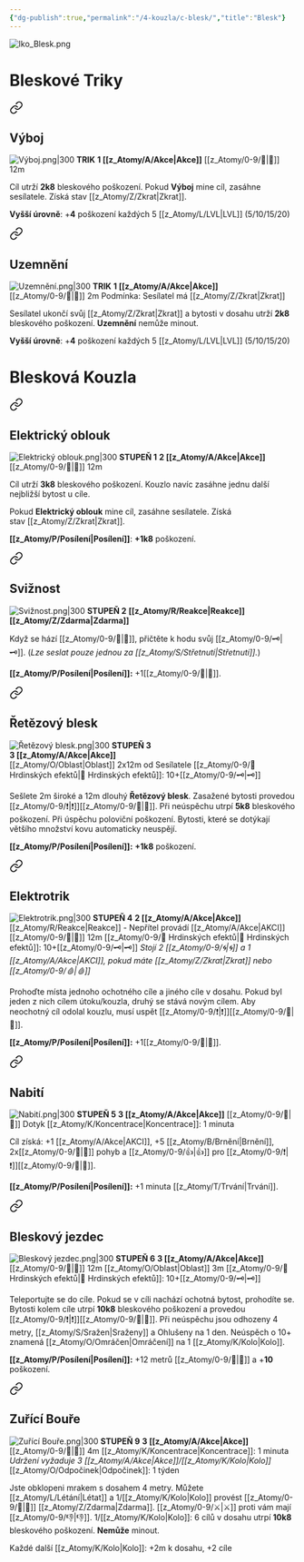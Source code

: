 ```yaml
---
{"dg-publish":true,"permalink":"/4-kouzla/c-blesk/","title":"Blesk"}
---
```


![Iko_Blesk.png](/img/user/z_img/Iko_Blesk.png)
# Bleskové Triky

<div class="transclusion internal-embed is-loaded"><a class="markdown-embed-link" href="/z-atomy/v/vyboj/" aria-label="Open link"><svg xmlns="http://www.w3.org/2000/svg" width="24" height="24" viewBox="0 0 24 24" fill="none" stroke="currentColor" stroke-width="2" stroke-linecap="round" stroke-linejoin="round" class="svg-icon lucide-link"><path d="M10 13a5 5 0 0 0 7.54.54l3-3a5 5 0 0 0-7.07-7.07l-1.72 1.71"></path><path d="M14 11a5 5 0 0 0-7.54-.54l-3 3a5 5 0 0 0 7.07 7.07l1.71-1.71"></path></svg></a><div class="markdown-embed">




## Výboj
![Výboj.png|300](/img/user/z_img/V%C3%BDboj.png)
**TRIK**
**1 [[z_Atomy/A/Akce\|Akce]]**
[[z_Atomy/0-9/🏹\|🏹]] 12m

Cíl utrží **2k8** bleskového poškození. Pokud **Výboj** mine cíl, zasáhne sesílatele. Získá stav [[z_Atomy/Z/Zkrat\|Zkrat]].

**Vyšší úrovně**: +**4** poškození každých 5 [[z_Atomy/L/LVL\|LVL]] (5/10/15/20)

</div></div>


<div class="transclusion internal-embed is-loaded"><a class="markdown-embed-link" href="/z-atomy/u/uzemneni/" aria-label="Open link"><svg xmlns="http://www.w3.org/2000/svg" width="24" height="24" viewBox="0 0 24 24" fill="none" stroke="currentColor" stroke-width="2" stroke-linecap="round" stroke-linejoin="round" class="svg-icon lucide-link"><path d="M10 13a5 5 0 0 0 7.54.54l3-3a5 5 0 0 0-7.07-7.07l-1.72 1.71"></path><path d="M14 11a5 5 0 0 0-7.54-.54l-3 3a5 5 0 0 0 7.07 7.07l1.71-1.71"></path></svg></a><div class="markdown-embed">




## Uzemnění
![Uzemnění.png|300](/img/user/z_img/Uzemn%C4%9Bn%C3%AD.png)
**TRIK**
**1 [[z_Atomy/A/Akce\|Akce]]**  
[[z_Atomy/0-9/🫱\|🫱]] 2m
Podmínka: Sesílatel má [[z_Atomy/Z/Zkrat\|Zkrat]]

Sesílatel ukončí svůj [[z_Atomy/Z/Zkrat\|Zkrat]] a bytosti v dosahu utrží **2k8** bleskového poškození. 
**Uzemnění** nemůže minout.

**Vyšší úrovně**: +**4** poškození každých 5 [[z_Atomy/L/LVL\|LVL]] (5/10/15/20)

</div></div>

# Blesková Kouzla

<div class="transclusion internal-embed is-loaded"><a class="markdown-embed-link" href="/z-atomy/e/elektricky-oblouk/" aria-label="Open link"><svg xmlns="http://www.w3.org/2000/svg" width="24" height="24" viewBox="0 0 24 24" fill="none" stroke="currentColor" stroke-width="2" stroke-linecap="round" stroke-linejoin="round" class="svg-icon lucide-link"><path d="M10 13a5 5 0 0 0 7.54.54l3-3a5 5 0 0 0-7.07-7.07l-1.72 1.71"></path><path d="M14 11a5 5 0 0 0-7.54-.54l-3 3a5 5 0 0 0 7.07 7.07l1.71-1.71"></path></svg></a><div class="markdown-embed">




## Elektrický oblouk
![Elektrický oblouk.png|300](/img/user/z_img/Elektrick%C3%BD%20oblouk.png)
**STUPEŇ 1**
**2 [[z_Atomy/A/Akce\|Akce]]**
[[z_Atomy/0-9/🏹\|🏹]] 12m

Cíl utrží **3k8** bleskového poškození.
Kouzlo navíc zasáhne jednu další nejbližší bytost u cíle.

Pokud **Elektrický oblouk** mine cíl, zasáhne sesílatele. Získá stav [[z_Atomy/Z/Zkrat\|Zkrat]].

**[[z_Atomy/P/Posílení\|Posílení]]**: **+1k8** poškození.

</div></div>


<div class="transclusion internal-embed is-loaded"><a class="markdown-embed-link" href="/z-atomy/s/sviznost/" aria-label="Open link"><svg xmlns="http://www.w3.org/2000/svg" width="24" height="24" viewBox="0 0 24 24" fill="none" stroke="currentColor" stroke-width="2" stroke-linecap="round" stroke-linejoin="round" class="svg-icon lucide-link"><path d="M10 13a5 5 0 0 0 7.54.54l3-3a5 5 0 0 0-7.07-7.07l-1.72 1.71"></path><path d="M14 11a5 5 0 0 0-7.54-.54l-3 3a5 5 0 0 0 7.07 7.07l1.71-1.71"></path></svg></a><div class="markdown-embed">




## Svižnost
![Svižnost.png|300](/img/user/z_img/Svi%C5%BEnost.png)
**STUPEŇ 2**
**[[z_Atomy/R/Reakce\|Reakce]] [[z_Atomy/Z/Zdarma\|Zdarma]]**

Když se hází [[z_Atomy/0-9/🏁\|🏁]], přičtěte k hodu svůj [[z_Atomy/0-9/🗝\|🗝]]. (*Lze seslat pouze jednou za [[z_Atomy/S/Střetnutí\|Střetnutí]].*)

**[[z_Atomy/P/Posílení\|Posílení]]:** +1[[z_Atomy/0-9/🏁\|🏁]].

</div></div>


<div class="transclusion internal-embed is-loaded"><a class="markdown-embed-link" href="/z-atomy/r/retezovy-blesk/" aria-label="Open link"><svg xmlns="http://www.w3.org/2000/svg" width="24" height="24" viewBox="0 0 24 24" fill="none" stroke="currentColor" stroke-width="2" stroke-linecap="round" stroke-linejoin="round" class="svg-icon lucide-link"><path d="M10 13a5 5 0 0 0 7.54.54l3-3a5 5 0 0 0-7.07-7.07l-1.72 1.71"></path><path d="M14 11a5 5 0 0 0-7.54-.54l-3 3a5 5 0 0 0 7.07 7.07l1.71-1.71"></path></svg></a><div class="markdown-embed">




## Řetězový blesk
![Řetězový blesk.png|300](/img/user/z_img/%C5%98et%C4%9Bzov%C3%BD%20blesk.png)
**STUPEŇ 3**  
**3 [[z_Atomy/A/Akce\|Akce]]**  
[[z_Atomy/O/Oblast\|Oblast]] 2x12m od Sesílatele
[[z_Atomy/0-9/📶 Hrdinských efektů\|📶 Hrdinských efektů]]: 10+[[z_Atomy/0-9/🗝\|🗝]]

Sešlete 2m široké a 12m dlouhý **Řetězový blesk**.
Zasažené bytosti provedou [[z_Atomy/0-9/❗\|❗]][[z_Atomy/0-9/🎯\|🎯]].
Při neúspěchu utrpí **5k8** bleskového poškození.
Při úspěchu poloviční poškození.
Bytosti, které se dotýkají většího množství kovu automaticky neuspějí.

**[[z_Atomy/P/Posílení\|Posílení]]:** **+1k8** poškození.

</div></div>


<div class="transclusion internal-embed is-loaded"><a class="markdown-embed-link" href="/z-atomy/e/elektrotrik/" aria-label="Open link"><svg xmlns="http://www.w3.org/2000/svg" width="24" height="24" viewBox="0 0 24 24" fill="none" stroke="currentColor" stroke-width="2" stroke-linecap="round" stroke-linejoin="round" class="svg-icon lucide-link"><path d="M10 13a5 5 0 0 0 7.54.54l3-3a5 5 0 0 0-7.07-7.07l-1.72 1.71"></path><path d="M14 11a5 5 0 0 0-7.54-.54l-3 3a5 5 0 0 0 7.07 7.07l1.71-1.71"></path></svg></a><div class="markdown-embed">




## Elektrotrik
![Elektrotrik.png|300](/img/user/z_img/Elektrotrik.png)
**STUPEŇ 4**
**2 [[z_Atomy/A/Akce\|Akce]]**
[[z_Atomy/R/Reakce\|Reakce]] - Nepřítel provádí [[z_Atomy/A/Akce\|AKCI]]
[[z_Atomy/0-9/🫱\|🫱]] 12m
[[z_Atomy/0-9/📶 Hrdinských efektů\|📶 Hrdinských efektů]]: 10+[[z_Atomy/0-9/🗝\|🗝]]
*Stojí 2 [[z_Atomy/0-9/🌀\|🌀]] a 1 [[z_Atomy/A/Akce\|AKCI]], pokud máte [[z_Atomy/Z/Zkrat\|Zkrat]] nebo [[z_Atomy/0-9/🩸\|🩸]]*

Prohoďte místa jednoho ochotného cíle a jiného cíle v dosahu. Pokud byl jeden z nich cílem útoku/kouzla, druhý se stává novým cílem. Aby neochotný cíl odolal kouzlu, musí uspět [[z_Atomy/0-9/❗\|❗]][[z_Atomy/0-9/📖\|📖]].  

**[[z_Atomy/P/Posílení\|Posílení]]:** +1[[z_Atomy/0-9/📶\|📶]].

</div></div>


<div class="transclusion internal-embed is-loaded"><a class="markdown-embed-link" href="/z-atomy/n/nabiti/" aria-label="Open link"><svg xmlns="http://www.w3.org/2000/svg" width="24" height="24" viewBox="0 0 24 24" fill="none" stroke="currentColor" stroke-width="2" stroke-linecap="round" stroke-linejoin="round" class="svg-icon lucide-link"><path d="M10 13a5 5 0 0 0 7.54.54l3-3a5 5 0 0 0-7.07-7.07l-1.72 1.71"></path><path d="M14 11a5 5 0 0 0-7.54-.54l-3 3a5 5 0 0 0 7.07 7.07l1.71-1.71"></path></svg></a><div class="markdown-embed">




## Nabití
![Nabití.png|300](/img/user/z_img/Nabit%C3%AD.png)
**STUPEŇ 5**
**3 [[z_Atomy/A/Akce\|Akce]]**
[[z_Atomy/0-9/🫱\|🫱]] Dotyk
[[z_Atomy/K/Koncentrace\|Koncentrace]]: 1 minuta

Cíl získá: +1 [[z_Atomy/A/Akce\|AKCI]], +5 [[z_Atomy/B/Brnění\|Brnění]], 2x[[z_Atomy/0-9/🏃\|🏃]] pohyb a [[z_Atomy/0-9/👍\|👍]] pro [[z_Atomy/0-9/❗\|❗]][[z_Atomy/0-9/🎯\|🎯]].

**[[z_Atomy/P/Posílení\|Posílení]]:** +1 minuta [[z_Atomy/T/Trvání\|Trvání]].

</div></div>


<div class="transclusion internal-embed is-loaded"><a class="markdown-embed-link" href="/z-atomy/b/bleskovy-jezdec/" aria-label="Open link"><svg xmlns="http://www.w3.org/2000/svg" width="24" height="24" viewBox="0 0 24 24" fill="none" stroke="currentColor" stroke-width="2" stroke-linecap="round" stroke-linejoin="round" class="svg-icon lucide-link"><path d="M10 13a5 5 0 0 0 7.54.54l3-3a5 5 0 0 0-7.07-7.07l-1.72 1.71"></path><path d="M14 11a5 5 0 0 0-7.54-.54l-3 3a5 5 0 0 0 7.07 7.07l1.71-1.71"></path></svg></a><div class="markdown-embed">




## Bleskový jezdec
![Bleskový jezdec.png|300](/img/user/z_img/Bleskov%C3%BD%20jezdec.png)
**STUPEŇ 6**
**3 [[z_Atomy/A/Akce\|Akce]]**
[[z_Atomy/0-9/🏹\|🏹]] 12m
[[z_Atomy/O/Oblast\|Oblast]] 3m
[[z_Atomy/0-9/📶 Hrdinských efektů\|📶 Hrdinských efektů]]: 10+[[z_Atomy/0-9/🗝\|🗝]]

Teleportujte se do cíle. Pokud se v cíli nachází ochotná bytost, prohodíte se.
Bytosti kolem cíle utrpí **10k8** bleskového poškození a provedou [[z_Atomy/0-9/❗\|❗]][[z_Atomy/0-9/💪\|💪]]. Při neúspěchu jsou odhozeny 4 metry, [[z_Atomy/S/Sražen\|Sraženy]] a Ohlušeny na 1 den. Neúspěch o 10+ znamená [[z_Atomy/O/Omráčen\|Omráčení]] na 1 [[z_Atomy/K/Kolo\|Kolo]].

**[[z_Atomy/P/Posílení\|Posílení]]:** +12 metrů [[z_Atomy/0-9/🏹\|🏹]] a +**10** poškození.

</div></div>


<div class="transclusion internal-embed is-loaded"><a class="markdown-embed-link" href="/z-atomy/z/zurici-boure/" aria-label="Open link"><svg xmlns="http://www.w3.org/2000/svg" width="24" height="24" viewBox="0 0 24 24" fill="none" stroke="currentColor" stroke-width="2" stroke-linecap="round" stroke-linejoin="round" class="svg-icon lucide-link"><path d="M10 13a5 5 0 0 0 7.54.54l3-3a5 5 0 0 0-7.07-7.07l-1.72 1.71"></path><path d="M14 11a5 5 0 0 0-7.54-.54l-3 3a5 5 0 0 0 7.07 7.07l1.71-1.71"></path></svg></a><div class="markdown-embed">




## Zuřící Bouře
![Zuřící Bouře.png|300](/img/user/z_img/Zu%C5%99%C3%ADc%C3%AD%20Bou%C5%99e.png)
**STUPEŇ 9**
**3 [[z_Atomy/A/Akce\|Akce]]**
[[z_Atomy/0-9/🫱\|🫱]] 4m
[[z_Atomy/K/Koncentrace\|Koncentrace]]: 1 minuta
*Udržení vyžaduje 3 [[z_Atomy/A/Akce\|Akce]]/[[z_Atomy/K/Kolo\|Kolo]]*
[[z_Atomy/O/Odpočinek\|Odpočinek]]: 1 týden

Jste obklopeni mrakem s dosahem 4 metry. 
Můžete [[z_Atomy/L/Létání\|Létat]] a 1/[[z_Atomy/K/Kolo\|Kolo]] provést [[z_Atomy/0-9/🥾\|🥾]] [[z_Atomy/Z/Zdarma\|Zdarma]]. [[z_Atomy/0-9/⚔️\|⚔️]] proti vám mají [[z_Atomy/0-9/👎\|👎]].
1/[[z_Atomy/K/Kolo\|Kolo]]: 6 cílů v dosahu utrpí **10k8** bleskového poškození. **Nemůže** minout.

Každé další [[z_Atomy/K/Kolo\|Kolo]]: +2m k dosahu, +2 cíle

</div></div>

